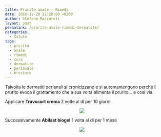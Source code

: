 ```yaml
---
title: Prurito anale - Rimedi
date: 2016-12-29 22:20:00 +0200
author: Stefano Marzorati
layout: post
permalink: /prurito-anale-rimedi-dermatite/
categories:
  - Salute
tags:
  - prurito
  - anale
  - rimedi
  - cura
  - dermatite
  - perianale
  - bruciore
---
```

Talvolta le dermatiti perianali si cronicizzano e si automantengono perché il prurito evoca il grattamento che a sua volta alimenta il prurito... e così via.   

Applicare **Travocort crema** 2 volte al dì per 10 giorni   

<p align="center">
  <img src="https://c6.staticflickr.com/1/574/31157092653_b87932274d_o.jpg">
</p>

Successivamente **Abilast biogel** 1 volta al dì per 1 mese   

<p align="center">
  <img src="https://c2.staticflickr.com/6/5615/31126390814_5a11a40478_o.png">
</p>